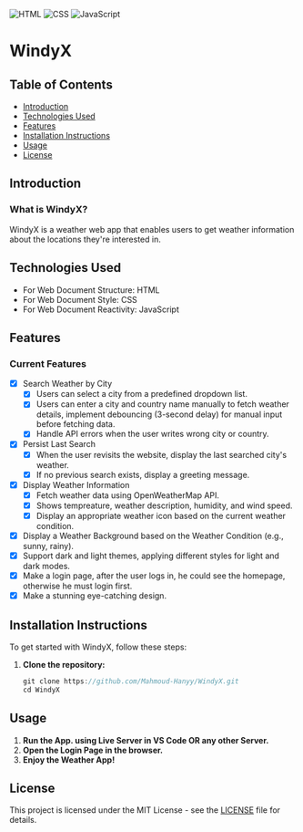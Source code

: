 ![HTML](https://img.shields.io/badge/HTML5-E34F26?style=for-the-badge&logo=html5&logoColor=white) ![CSS](https://img.shields.io/badge/CSS3-1572B6?style=for-the-badge&logo=css3&logoColor=white) ![JavaScript](https://img.shields.io/badge/JavaScript-323330?style=for-the-badge&logo=javascript&logoColor=F7DF1E) 
# WindyX

## Table of Contents
  - [Introduction](#introduction)
  - [Technologies Used](#technologies-used)
  - [Features](#features)
  - [Installation Instructions](#installation-instructions)
  - [Usage](#usage)
  - [License](#license)

## Introduction
### What is WindyX?
WindyX is a weather web app that enables users to get weather information 
about the locations they're interested in.

## Technologies Used
  - For Web Document Structure: HTML
  - For Web Document Style: CSS
  - For Web Document Reactivity: JavaScript

## Features
### Current Features
  - [x] Search Weather by City
    - [x] Users can select a city from a predefined dropdown list.
    - [x] Users can enter a city and country name manually to fetch weather 
    details, implement debouncing (3-second delay) for manual input before 
   fetching data.
    - [x] Handle API errors when the user writes wrong city or country.
  - [x] Persist Last Search
    - [x] When the user revisits the website, display the last searched 
    city's weather.
    - [x] If no previous search exists, display a greeting message.
  - [x] Display Weather Information
    - [x] Fetch weather data using OpenWeatherMap API.
    - [x] Shows tempreature, weather description, humidity, and wind speed.
    - [x] Display an appropriate weather icon based on the current weather 
   condition.
  - [x] Display a Weather Background based on the Weather Condition (e.g., 
  sunny, rainy).
  - [x] Support dark and light themes, applying different styles for light 
  and dark modes.
  - [x] Make a login page, after the user logs in, he could see the homepage,
  otherwise he must login first.
  - [x] Make a stunning eye-catching design.

## Installation Instructions
To get started with WindyX, follow these steps:

  1. **Clone the repository:**
     ```javascript
     git clone https://github.com/Mahmoud-Hanyy/WindyX.git
     cd WindyX
     ```

## Usage
  1. **Run the App. using Live Server in VS Code OR any other Server.**
  2. **Open the Login Page in the browser.**
  3. **Enjoy the Weather App!**

## License
This project is licensed under the MIT License - see the [LICENSE](LICENSE) file for details.
